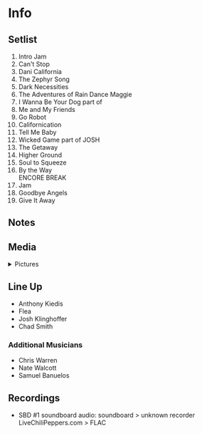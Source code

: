 # Info

## Setlist

1. Intro Jam
2. Can't Stop
3. Dani California
4. The Zephyr Song
5. Dark Necessities
6. The Adventures of Rain Dance Maggie
7. I Wanna Be Your Dog part of
8. Me and My Friends
9. Go Robot
10. Californication
11. Tell Me Baby
12. Wicked Game part of JOSH
13. The Getaway
14. Higher Ground
15. Soul to Squeeze
16. By the Way
<br> ENCORE BREAK
17. Jam
18. Goodbye Angels
19. Give It Away

## Notes

## Media 

<details>
  <summary>Pictures</summary>
  <!--<img alt="Setlist" title="Setlist" src="_.jpg" height="200" />
  <img alt="Clipping" title="Clipping" src="_.jpg" height="200" />
  <img alt="Flyer" title="Flyer" src="_.jpg" height="200" />-->
</details>

## Line Up

* Anthony Kiedis
* Flea
* Josh Klinghoffer
* Chad Smith

### Additional Musicians

* Chris Warren  
* Nate Walcott  
* Samuel Banuelos

## Recordings

* SBD #1 soundboard audio: soundboard > unknown recorder LiveChiliPeppers.com > FLAC
